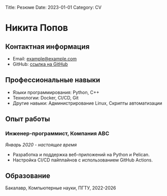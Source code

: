 Title: Резюме
Date: 2023-01-01
Category: CV

# Никита Попов

## Контактная информация
- Email: example@example.com
- GitHub: [ссылка на GitHub](https://github.com/supperik)

## Профессиональные навыки
- Языки программирования: Python, C++
- Технологии: Docker, CI/CD, Git
- Другие навыки: Администрирование Linux, Скрипты автоматизации

## Опыт работы
### Инженер-программист, Компания ABC
_Январь 2020 - настоящее время_

- Разработка и поддержка веб-приложений на Python и Pelican.
- Настройка CI/CD пайплайнов с использованием GitHub Actions.

## Образование
Бакалавр, Компьютерные науки, ПГТУ, 2022-2026
